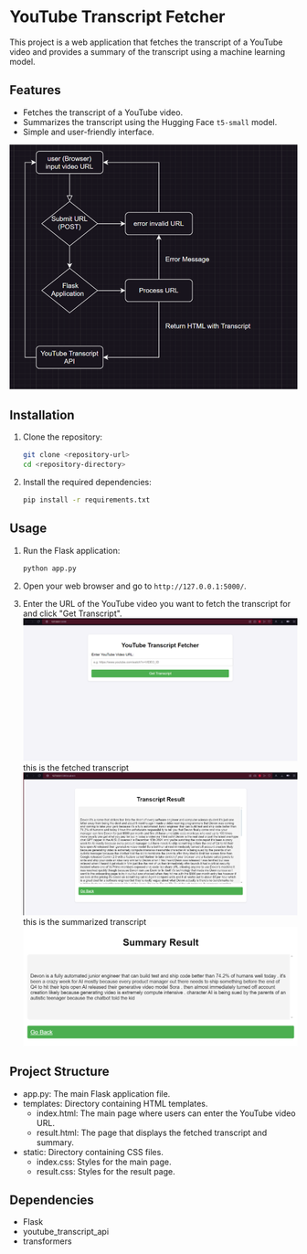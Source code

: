# YouTube Transcript Fetcher

This project is a web application that fetches the transcript of a YouTube video and provides a summary of the transcript using a machine learning model.

## Features

- Fetches the transcript of a YouTube video.
- Summarizes the transcript using the Hugging Face `t5-small` model.
- Simple and user-friendly interface.

![Alt text](images/draw.png)

## Installation

1. Clone the repository:
    ```sh
    git clone <repository-url>
    cd <repository-directory>
    ```

2. Install the required dependencies:
    ```sh
    pip install -r requirements.txt
    ```

## Usage

1. Run the Flask application:
    ```sh
    python app.py
    ```

2. Open your web browser and go to `http://127.0.0.1:5000/`.

3. Enter the URL of the YouTube video you want to fetch the transcript for and click "Get Transcript".
![Alt text](images/html_YoutubeTranscriptAPI.png)
this is the fetched transcript
![Alt text](images/result.png)
this is the summarized transcript
![Alt text](images/summary.png)

## Project Structure


- app.py: The main Flask application file.
- templates: Directory containing HTML templates.
  - index.html: The main page where users can enter the YouTube video URL.
  - result.html: The page that displays the fetched transcript and summary.
- static: Directory containing CSS files.
  - index.css: Styles for the main page.
  - result.css: Styles for the result page.
  
## Dependencies

- Flask
- youtube_transcript_api
- transformers


